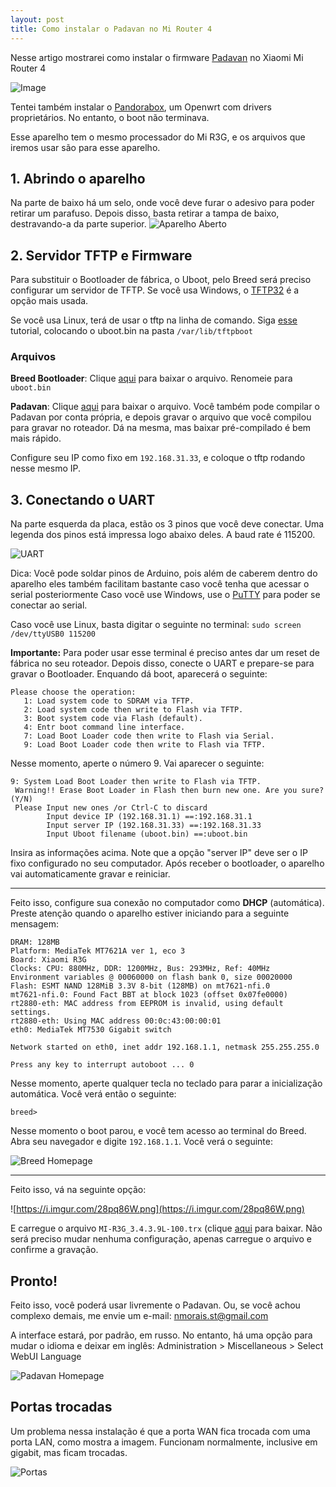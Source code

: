 ```yaml
---
layout: post
title: Como instalar o Padavan no Mi Router 4
---
```


Nesse artigo mostrarei como instalar o firmware [Padavan](https://bitbucket.org/padavan/rt-n56u/src/master/) no Xiaomi Mi Router 4

![Image](https://i.imgur.com/ZKHu5u3.jpg)

Tentei também instalar o [Pandorabox](https://downloads.pangubox.com/pandorabox/), um Openwrt com drivers proprietários. No entanto, o boot não terminava.

Esse aparelho tem o mesmo processador do Mi R3G, e os arquivos que iremos usar são para esse aparelho.

## 1. Abrindo o aparelho
Na parte de baixo há um selo, onde você deve furar o adesivo para poder retirar um parafuso. Depois disso, basta retirar a tampa de baixo, destravando-a da parte superior.
![Aparelho Aberto](https://i.imgur.com/jL15axD.jpg)

## 2. Servidor TFTP e Firmware
Para substituir o Bootloader de fábrica, o Uboot, pelo Breed será preciso configurar um servidor de TFTP. Se você usa Windows, o [TFTP32](http://tftpd32.jounin.net/tftpd32_download.html) é a opção mais usada.

Se você usa Linux, terá de usar o tftp na linha de comando. Siga [esse](http://priede.bf.lu.lv/ftp/pub/OS/ruuteri/Lynksys/WRT54G/tftp.htm#linuxbsd) tutorial, colocando o uboot.bin na pasta `/var/lib/tftpboot`

### Arquivos
**Breed Bootloader**: Clique [aqui](https://breed.hackpascal.net/breed-mt7621-xiaomi-r3g.bin) para baixar o arquivo. Renomeie para `uboot.bin`

**Padavan**: Clique [aqui](https://www.mediafire.com/file/f4pmypmwnefla6o/MI-R3G_3.4.3.9L-100.trx/file) para baixar o arquivo. Você também pode compilar o Padavan por conta própria, e depois gravar o arquivo que você compilou para gravar no roteador. Dá na mesma, mas baixar pré-compilado é bem mais rápido.

Configure seu IP como fixo em `192.168.31.33`, e coloque o tftp rodando nesse mesmo IP.
## 3. Conectando o UART
Na parte esquerda da placa, estão os 3 pinos que você deve conectar. Uma legenda dos pinos está impressa logo abaixo deles. A baud rate é 115200.

![UART](https://i.imgur.com/glQVvy5.jpg)

Dica: Você pode soldar pinos de Arduino, pois além de caberem dentro do aparelho eles também facilitam bastante caso você tenha que acessar o serial posteriormente
Caso você use Windows, use o [PuTTY](https://www.putty.org/) para poder se conectar ao serial.

Caso você use Linux, basta digitar o seguinte no terminal:
`sudo screen /dev/ttyUSB0 115200`


**Importante:** Para poder usar esse terminal é preciso antes dar um reset de fábrica no seu roteador. Depois disso, conecte o UART e prepare-se para gravar o Bootloader. Enquando dá boot, aparecerá o seguinte:
```
Please choose the operation: 
   1: Load system code to SDRAM via TFTP. 
   2: Load system code then write to Flash via TFTP. 
   3: Boot system code via Flash (default).
   4: Entr boot command line interface.
   7: Load Boot Loader code then write to Flash via Serial. 
   9: Load Boot Loader code then write to Flash via TFTP.
```

Nesse momento, aperte  o número 9. Vai aparecer o seguinte:
```
9: System Load Boot Loader then write to Flash via TFTP. 
 Warning!! Erase Boot Loader in Flash then burn new one. Are you sure?(Y/N)
 Please Input new ones /or Ctrl-C to discard
        Input device IP (192.168.31.1) ==:192.168.31.1
        Input server IP (192.168.31.33) ==:192.168.31.33
        Input Uboot filename (uboot.bin) ==:uboot.bin
```
Insira as informações acima. Note que a opção "server IP" deve ser o IP fixo configurado no seu computador.
Após receber o bootloader, o aparelho vai automaticamente gravar e reiniciar.

---
Feito isso, configure sua conexão no computador como **DHCP** (automática). Preste atenção quando o aparelho estiver iniciando para a seguinte mensagem:
```
DRAM: 128MB
Platform: MediaTek MT7621A ver 1, eco 3
Board: Xiaomi R3G
Clocks: CPU: 880MHz, DDR: 1200MHz, Bus: 293MHz, Ref: 40MHz
Environment variables @ 00060000 on flash bank 0, size 00020000
Flash: ESMT NAND 128MiB 3.3V 8-bit (128MB) on mt7621-nfi.0
mt7621-nfi.0: Found Fact BBT at block 1023 (offset 0x07fe0000)
rt2880-eth: MAC address from EEPROM is invalid, using default settings.
rt2880-eth: Using MAC address 00:0c:43:00:00:01
eth0: MediaTek MT7530 Gigabit switch

Network started on eth0, inet addr 192.168.1.1, netmask 255.255.255.0

Press any key to interrupt autoboot ... 0
```
Nesse momento, aperte qualquer tecla no teclado para parar a inicialização automática. Você verá então o seguinte:

`breed>
`

Nesse momento o boot parou, e você tem acesso ao terminal do Breed. Abra seu navegador e digite `192.168.1.1`. Você verá o seguinte:

![Breed Homepage](https://user-images.githubusercontent.com/20933693/64078899-fea74500-ccb6-11e9-9394-67e2d6b33f42.png)

---

Feito isso, vá na seguinte opção:

![https://i.imgur.com/28pq86W.png](https://i.imgur.com/28pq86W.png)

E carregue o arquivo `MI-R3G_3.4.3.9L-100.trx` (clique [aqui](https://www.mediafire.com/file/f4pmypmwnefla6o/MI-R3G_3.4.3.9L-100.trx/file) para baixar. Não será preciso mudar nenhuma configuração, apenas carregue o arquivo e confirme a gravação.

## Pronto!
Feito isso, você poderá usar livremente o Padavan. Ou, se você achou complexo demais, me envie um e-mail: nmorais.st@gmail.com

A interface estará, por padrão, em russo. No entanto, há uma opção para mudar o idioma e deixar em inglês: Administration > Miscellaneous > Select WebUI Language

![Padavan Homepage](https://i.imgur.com/Q9XN7zJ.png)


## Portas trocadas
Um problema nessa instalação é que a porta WAN fica trocada com uma porta LAN, como mostra a imagem. Funcionam normalmente, inclusive em gigabit, mas ficam trocadas.

![Portas](https://i.imgur.com/z4zTNQp.png)
